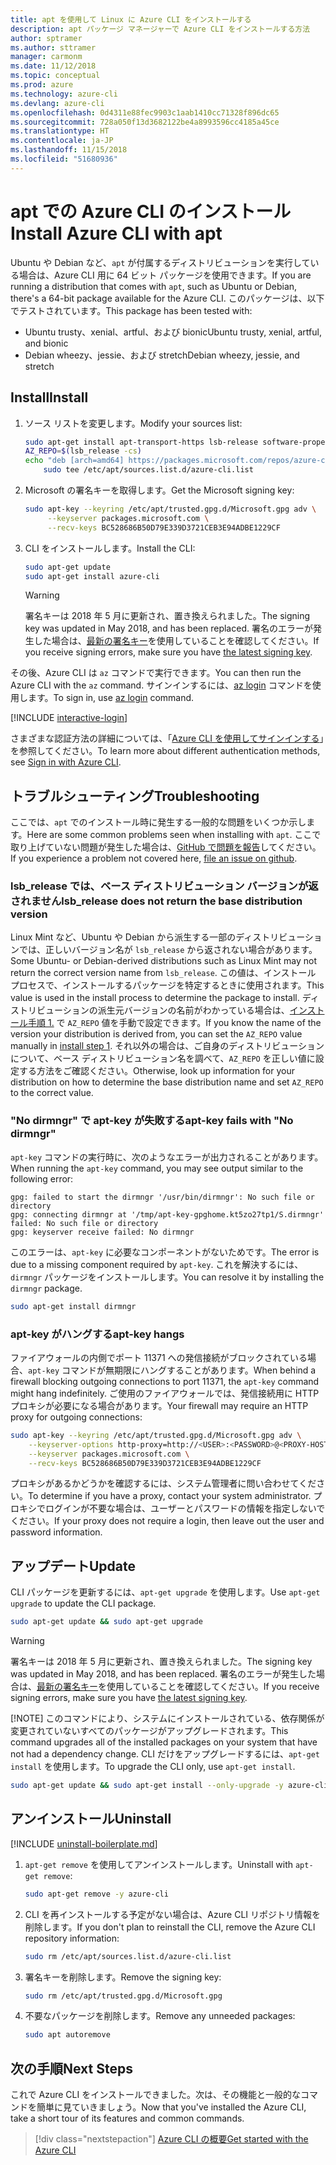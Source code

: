 ```yaml
---
title: apt を使用して Linux に Azure CLI をインストールする
description: apt パッケージ マネージャーで Azure CLI をインストールする方法
author: sptramer
ms.author: sttramer
manager: carmonm
ms.date: 11/12/2018
ms.topic: conceptual
ms.prod: azure
ms.technology: azure-cli
ms.devlang: azure-cli
ms.openlocfilehash: 0d4311e88fec9903c1aab1410cc71328f896dc65
ms.sourcegitcommit: 728a050f13d3682122be4a8993596cc4185a45ce
ms.translationtype: HT
ms.contentlocale: ja-JP
ms.lasthandoff: 11/15/2018
ms.locfileid: "51680936"
---
```

# <a name="install-azure-cli-with-apt"></a><span data-ttu-id="37ed4-103">apt での Azure CLI のインストール</span><span class="sxs-lookup"><span data-stu-id="37ed4-103">Install Azure CLI with apt</span></span>

<span data-ttu-id="37ed4-104">Ubuntu や Debian など、`apt` が付属するディストリビューションを実行している場合は、Azure CLI 用に 64 ビット パッケージを使用できます。</span><span class="sxs-lookup"><span data-stu-id="37ed4-104">If you are running a distribution that comes with `apt`, such as Ubuntu or Debian, there's a 64-bit package available for the Azure CLI.</span></span> <span data-ttu-id="37ed4-105">このパッケージは、以下でテストされています。</span><span class="sxs-lookup"><span data-stu-id="37ed4-105">This package has been tested with:</span></span>

* <span data-ttu-id="37ed4-106">Ubuntu trusty、xenial、artful、および bionic</span><span class="sxs-lookup"><span data-stu-id="37ed4-106">Ubuntu trusty, xenial, artful, and bionic</span></span>
* <span data-ttu-id="37ed4-107">Debian wheezy、jessie、および stretch</span><span class="sxs-lookup"><span data-stu-id="37ed4-107">Debian wheezy, jessie, and stretch</span></span>

## <a name="install"></a><span data-ttu-id="37ed4-108">Install</span><span class="sxs-lookup"><span data-stu-id="37ed4-108">Install</span></span>

1. <div id="install-step-1"/><span data-ttu-id="37ed4-109">ソース リストを変更します。</span><span class="sxs-lookup"><span data-stu-id="37ed4-109">Modify your sources list:</span></span>

    ```bash
    sudo apt-get install apt-transport-https lsb-release software-properties-common -y
    AZ_REPO=$(lsb_release -cs)
    echo "deb [arch=amd64] https://packages.microsoft.com/repos/azure-cli/ $AZ_REPO main" | \
        sudo tee /etc/apt/sources.list.d/azure-cli.list
    ```

2. <div id="signingKey"/><span data-ttu-id="37ed4-110">Microsoft の署名キーを取得します。</span><span class="sxs-lookup"><span data-stu-id="37ed4-110">Get the Microsoft signing key:</span></span>

   ```bash
   sudo apt-key --keyring /etc/apt/trusted.gpg.d/Microsoft.gpg adv \
        --keyserver packages.microsoft.com \
        --recv-keys BC528686B50D79E339D3721CEB3E94ADBE1229CF
   ```

3. <span data-ttu-id="37ed4-111">CLI をインストールします。</span><span class="sxs-lookup"><span data-stu-id="37ed4-111">Install the CLI:</span></span>

   ```bash
   sudo apt-get update
   sudo apt-get install azure-cli
   ```

   > [!WARNING]
   > <span data-ttu-id="37ed4-112">署名キーは 2018 年 5 月に更新され、置き換えられました。</span><span class="sxs-lookup"><span data-stu-id="37ed4-112">The signing key was updated in May 2018, and has been replaced.</span></span> <span data-ttu-id="37ed4-113">署名のエラーが発生した場合は、[最新の署名キー](#signingKey)を使用していることを確認してください。</span><span class="sxs-lookup"><span data-stu-id="37ed4-113">If you receive signing errors, make sure you have [the latest signing key](#signingKey).</span></span>

<span data-ttu-id="37ed4-114">その後、Azure CLI は `az` コマンドで実行できます。</span><span class="sxs-lookup"><span data-stu-id="37ed4-114">You can then run the Azure CLI with the `az` command.</span></span> <span data-ttu-id="37ed4-115">サインインするには、[az login](/cli/azure/reference-index#az-login) コマンドを使用します。</span><span class="sxs-lookup"><span data-stu-id="37ed4-115">To sign in, use [az login](/cli/azure/reference-index#az-login) command.</span></span>

[!INCLUDE [interactive-login](includes/interactive-login.md)]

<span data-ttu-id="37ed4-116">さまざまな認証方法の詳細については、「[Azure CLI を使用してサインインする](authenticate-azure-cli.md)」を参照してください。</span><span class="sxs-lookup"><span data-stu-id="37ed4-116">To learn more about different authentication methods, see [Sign in with Azure CLI](authenticate-azure-cli.md).</span></span>

## <a name="troubleshooting"></a><span data-ttu-id="37ed4-117">トラブルシューティング</span><span class="sxs-lookup"><span data-stu-id="37ed4-117">Troubleshooting</span></span>

<span data-ttu-id="37ed4-118">ここでは、`apt` でのインストール時に発生する一般的な問題をいくつか示します。</span><span class="sxs-lookup"><span data-stu-id="37ed4-118">Here are some common problems seen when installing with `apt`.</span></span> <span data-ttu-id="37ed4-119">ここで取り上げていない問題が発生した場合は、[GitHub で問題を報告](https://github.com/Azure/azure-cli/issues)してください。</span><span class="sxs-lookup"><span data-stu-id="37ed4-119">If you experience a problem not covered here, [file an issue on github](https://github.com/Azure/azure-cli/issues).</span></span>

### <a name="lsbrelease-does-not-return-the-base-distribution-version"></a><span data-ttu-id="37ed4-120">lsb_release では、ベース ディストリビューション バージョンが返されません</span><span class="sxs-lookup"><span data-stu-id="37ed4-120">lsb_release does not return the base distribution version</span></span>

<span data-ttu-id="37ed4-121">Linux Mint など、Ubuntu や Debian から派生する一部のディストリビューションでは、正しいバージョン名が `lsb_release` から返されない場合があります。</span><span class="sxs-lookup"><span data-stu-id="37ed4-121">Some Ubuntu- or Debian-derived distributions such as Linux Mint may not return the correct version name from `lsb_release`.</span></span> <span data-ttu-id="37ed4-122">この値は、インストール プロセスで、インストールするパッケージを特定するときに使用されます。</span><span class="sxs-lookup"><span data-stu-id="37ed4-122">This value is used in the install process to determine the package to install.</span></span> <span data-ttu-id="37ed4-123">ディストリビューションの派生元バージョンの名前がわかっている場合は、[インストール手順 1.](#install-step-1) で `AZ_REPO` 値を手動で設定できます。</span><span class="sxs-lookup"><span data-stu-id="37ed4-123">If you know the name of the version your distribution is derived from, you can set the `AZ_REPO` value manually in [install step 1](#install-step-1).</span></span> <span data-ttu-id="37ed4-124">それ以外の場合は、ご自身のディストリビューションについて、ベース ディストリビューション名を調べて、`AZ_REPO` を正しい値に設定する方法をご確認ください。</span><span class="sxs-lookup"><span data-stu-id="37ed4-124">Otherwise, look up information for your distribution on how to determine the base distribution name and set `AZ_REPO` to the correct value.</span></span>

### <a name="apt-key-fails-with-no-dirmngr"></a><span data-ttu-id="37ed4-125">"No dirmngr" で apt-key が失敗する</span><span class="sxs-lookup"><span data-stu-id="37ed4-125">apt-key fails with "No dirmngr"</span></span>

<span data-ttu-id="37ed4-126">`apt-key` コマンドの実行時に、次のようなエラーが出力されることがあります。</span><span class="sxs-lookup"><span data-stu-id="37ed4-126">When running the `apt-key` command, you may see output similar to the following error:</span></span>

```output
gpg: failed to start the dirmngr '/usr/bin/dirmngr': No such file or directory
gpg: connecting dirmngr at '/tmp/apt-key-gpghome.kt5zo27tp1/S.dirmngr' failed: No such file or directory
gpg: keyserver receive failed: No dirmngr
```

<span data-ttu-id="37ed4-127">このエラーは、`apt-key` に必要なコンポーネントがないためです。</span><span class="sxs-lookup"><span data-stu-id="37ed4-127">The error is due to a missing component required by `apt-key`.</span></span> <span data-ttu-id="37ed4-128">これを解決するには、`dirmngr` パッケージをインストールします。</span><span class="sxs-lookup"><span data-stu-id="37ed4-128">You can resolve it by installing the `dirmngr` package.</span></span>

```bash
sudo apt-get install dirmngr
```

### <a name="apt-key-hangs"></a><span data-ttu-id="37ed4-129">apt-key がハングする</span><span class="sxs-lookup"><span data-stu-id="37ed4-129">apt-key hangs</span></span>

<span data-ttu-id="37ed4-130">ファイアウォールの内側でポート 11371 への発信接続がブロックされている場合、`apt-key` コマンドが無期限にハングすることがあります。</span><span class="sxs-lookup"><span data-stu-id="37ed4-130">When behind a firewall blocking outgoing connections to port 11371, the `apt-key` command might hang indefinitely.</span></span>
<span data-ttu-id="37ed4-131">ご使用のファイアウォールでは、発信接続用に HTTP プロキシが必要になる場合があります。</span><span class="sxs-lookup"><span data-stu-id="37ed4-131">Your firewall may require an HTTP proxy for outgoing connections:</span></span>

```bash
sudo apt-key --keyring /etc/apt/trusted.gpg.d/Microsoft.gpg adv \
    --keyserver-options http-proxy=http://<USER>:<PASSWORD>@<PROXY-HOST>:<PROXY-PORT>/ \
    --keyserver packages.microsoft.com \
    --recv-keys BC528686B50D79E339D3721CEB3E94ADBE1229CF
```

<span data-ttu-id="37ed4-132">プロキシがあるかどうかを確認するには、システム管理者に問い合わせてください。</span><span class="sxs-lookup"><span data-stu-id="37ed4-132">To determine if you have a proxy, contact your system administrator.</span></span> <span data-ttu-id="37ed4-133">プロキシでログインが不要な場合は、ユーザーとパスワードの情報を指定しないでください。</span><span class="sxs-lookup"><span data-stu-id="37ed4-133">If your proxy does not require a login, then leave out the user and password information.</span></span>

## <a name="update"></a><span data-ttu-id="37ed4-134">アップデート</span><span class="sxs-lookup"><span data-stu-id="37ed4-134">Update</span></span>

<span data-ttu-id="37ed4-135">CLI パッケージを更新するには、`apt-get upgrade` を使用します。</span><span class="sxs-lookup"><span data-stu-id="37ed4-135">Use `apt-get upgrade` to update the CLI package.</span></span>

   ```bash
   sudo apt-get update && sudo apt-get upgrade
   ```

> [!WARNING]
> <span data-ttu-id="37ed4-136">署名キーは 2018 年 5 月に更新され、置き換えられました。</span><span class="sxs-lookup"><span data-stu-id="37ed4-136">The signing key was updated in May 2018, and has been replaced.</span></span> <span data-ttu-id="37ed4-137">署名のエラーが発生した場合は、[最新の署名キー](#signingKey)を使用していることを確認してください。</span><span class="sxs-lookup"><span data-stu-id="37ed4-137">If you receive signing errors, make sure you have [the latest signing key](#signingKey).</span></span>
>
> [!NOTE]
> <span data-ttu-id="37ed4-138">このコマンドにより、システムにインストールされている、依存関係が変更されていないすべてのパッケージがアップグレードされます。</span><span class="sxs-lookup"><span data-stu-id="37ed4-138">This command upgrades all of the installed packages on your system that have not had a dependency change.</span></span>
> <span data-ttu-id="37ed4-139">CLI だけをアップグレードするには、`apt-get install` を使用します。</span><span class="sxs-lookup"><span data-stu-id="37ed4-139">To upgrade the CLI only, use `apt-get install`.</span></span>
> 
> ```bash
> sudo apt-get update && sudo apt-get install --only-upgrade -y azure-cli
> ```

## <a name="uninstall"></a><span data-ttu-id="37ed4-140">アンインストール</span><span class="sxs-lookup"><span data-stu-id="37ed4-140">Uninstall</span></span>

[!INCLUDE [uninstall-boilerplate.md](includes/uninstall-boilerplate.md)]

1. <span data-ttu-id="37ed4-141">`apt-get remove` を使用してアンインストールします。</span><span class="sxs-lookup"><span data-stu-id="37ed4-141">Uninstall with `apt-get remove`:</span></span>

    ```bash
    sudo apt-get remove -y azure-cli
    ```

2. <span data-ttu-id="37ed4-142">CLI を再インストールする予定がない場合は、Azure CLI リポジトリ情報を削除します。</span><span class="sxs-lookup"><span data-stu-id="37ed4-142">If you don't plan to reinstall the CLI, remove the Azure CLI repository information:</span></span>

   ```bash
   sudo rm /etc/apt/sources.list.d/azure-cli.list
   ```

3. <span data-ttu-id="37ed4-143">署名キーを削除します。</span><span class="sxs-lookup"><span data-stu-id="37ed4-143">Remove the signing key:</span></span>

    ```bash
    sudo rm /etc/apt/trusted.gpg.d/Microsoft.gpg
    ```

4. <span data-ttu-id="37ed4-144">不要なパッケージを削除します。</span><span class="sxs-lookup"><span data-stu-id="37ed4-144">Remove any unneeded packages:</span></span>

   ```bash
   sudo apt autoremove
   ```

## <a name="next-steps"></a><span data-ttu-id="37ed4-145">次の手順</span><span class="sxs-lookup"><span data-stu-id="37ed4-145">Next Steps</span></span>

<span data-ttu-id="37ed4-146">これで Azure CLI をインストールできました。次は、その機能と一般的なコマンドを簡単に見ていきましょう。</span><span class="sxs-lookup"><span data-stu-id="37ed4-146">Now that you've installed the Azure CLI, take a short tour of its features and common commands.</span></span>

> [!div class="nextstepaction"]
> [<span data-ttu-id="37ed4-147">Azure CLI の概要</span><span class="sxs-lookup"><span data-stu-id="37ed4-147">Get started with the Azure CLI</span></span>](get-started-with-azure-cli.md)